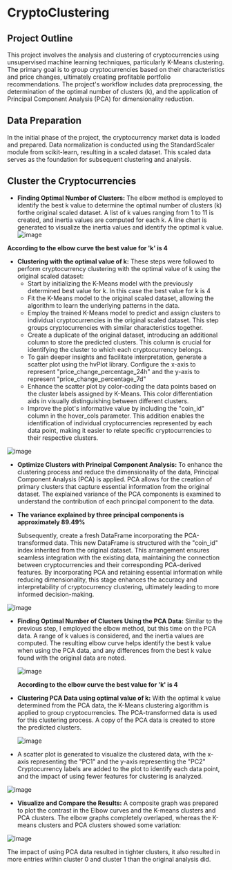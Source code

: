 # CryptoClustering
## Project Outline
This project involves the analysis and clustering of cryptocurrencies using unsupervised machine learning techniques, particularly K-Means clustering. The primary goal is to group cryptocurrencies based on their characteristics and price changes, ultimately creating profitable portfolio recommendations. The project's workflow includes data preprocessing, the determination of the optimal number of clusters (k), and the application of Principal Component Analysis (PCA) for dimensionality reduction.

## Data Preparation
In the initial phase of the project, the cryptocurrency market data is loaded and prepared. Data normalization is conducted using the StandardScaler module from scikit-learn, resulting in a scaled dataset. This scaled data serves as the foundation for subsequent clustering and analysis.

## Cluster the Cryptocurrencies
- **Finding Optimal Number of Clusters:** The elbow method is employed to identify the best k value to determine the optimal number of clusters (k) forthe original scaled dataset. A list of k values ranging from 1 to 11 is created, and inertia values are computed for each k. A line chart is generated to visualize the inertia values and identify the optimal k value.
![image](https://github.com/NikitaGahoi/CryptoClustering/assets/136101293/3fcca74e-ec6b-49a7-bd71-790ea9b139af)

 **According to the elbow curve the best value for 'k' is 4**
 
 - **Clustering with the optimal value of k:** These steps were followed to perform cryptocurrency clustering with the optimal value of k using the original scaled dataset:
     - Start by initializing the K-Means model with the previously determined best value for k. In this case the best value for k is 4
     - Fit the K-Means model to the original scaled dataset, allowing the algorithm to learn the underlying patterns in the data.
     - Employ the trained K-Means model to predict and assign clusters to individual cryptocurrencies in the original scaled dataset. This step groups cryptocurrencies with similar characteristics together.
     - Create a duplicate of the original dataset, introducing an additional column to store the predicted clusters. This column is crucial for identifying the cluster to which each cryptocurrency belongs.
     - To gain deeper insights and facilitate interpretation, generate a scatter plot using the hvPlot library. Configure the x-axis to represent "price_change_percentage_24h" and the y-axis to represent   "price_change_percentage_7d"
     - Enhance the scatter plot by color-coding the data points based on the cluster labels assigned by K-Means. This color differentiation aids in visually distinguishing between different clusters.
     - Improve the plot's informative value by including the "coin_id" column in the hover_cols parameter. This addition enables the identification of individual cryptocurrencies represented by each data point, making it easier to relate specific cryptocurrencies to their respective clusters.
       
  ![image](https://github.com/NikitaGahoi/CryptoClustering/assets/136101293/a82ecc8f-e7d6-4df4-a61c-dbc932b0d8b1)
  

- **Optimize Clusters with Principal Component Analysis:** To enhance the clustering process and reduce the dimensionality of the data, Principal Component Analysis (PCA) is applied. PCA allows for the creation of primary clusters that capture essential information from the original dataset. The explained variance of the PCA components is examined to understand the contribution of each principal component to the data.
- 
  **The variance explained by three principal components is approximately 89.49%**

  Subsequently, create a fresh DataFrame incorporating the PCA-transformed data. This new DataFrame is structured with the "coin_id" index inherited from the original dataset. This arrangement ensures seamless integration with the existing data, maintaining the connection between cryptocurrencies and their corresponding PCA-derived features. By incorporating PCA and retaining essential information while reducing dimensionality, this stage enhances the accuracy and interpretability of cryptocurrency clustering, ultimately leading to more informed decision-making.

![image](https://github.com/NikitaGahoi/CryptoClustering/assets/136101293/a50040c6-1fcb-48ff-a360-4c484bad8b14)

- **Finding Optimal Number of Clusters Using the PCA Data:** Similar to the previous step, I employed the elbow method, but this time on the PCA data. A range of k values is considered, and the inertia values are computed. The resulting elbow curve helps identify the best k value when using the PCA data, and any differences from the best k value found with the original data are noted.

  ![image](https://github.com/NikitaGahoi/CryptoClustering/assets/136101293/8134d77c-a675-4976-ae9a-2ed850aeb097)

   **According to the elbow curve the best value for 'k' is 4**

- **Clustering PCA Data using optimal value of k:** With the optimal k value determined from the PCA data, the K-Means clustering algorithm is applied to group cryptocurrencies. The PCA-transformed data is used for this clustering process. A copy of the PCA data is created to store the predicted clusters.
  
  ![image](https://github.com/NikitaGahoi/CryptoClustering/assets/136101293/13831b3c-99f8-4327-880b-5fe60257194b)

 - A scatter plot is generated to visualize the clustered data, with the x-axis representing the "PC1" and the y-axis representing the "PC2"  Cryptocurrency labels are added to the plot to identify each data point, and the impact of using fewer features for clustering is analyzed.

![image](https://github.com/NikitaGahoi/CryptoClustering/assets/136101293/dbe01b52-fca9-4bf9-a782-d7bae8cd3d11)

- **Visualize and Compare the Results:** A composite graph was prepared to plot the contrast in the Elbow curves and the K-means clusters and PCA clusters. The elbow graphs completely overlaped, whereas the  K-means clusters and PCA clusters showed some variation:
  
 ![image](https://github.com/NikitaGahoi/CryptoClustering/assets/136101293/93038fa5-3130-441d-9425-19ce59248cce)

 The impact of using PCA data resulted in tighter clusters, it also resulted in more entries within cluster 0 and cluster 1 than the original analysis did.
  




  




